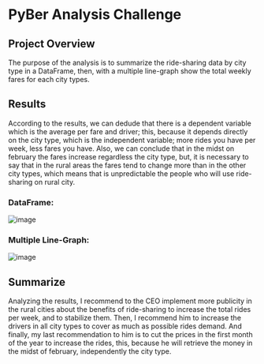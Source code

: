# PyBer Analysis Challenge

## Project Overview
The purpose of the analysis is to summarize the ride-sharing data by city type in a DataFrame, then, with a multiple line-graph show the total weekly fares for each city types.

## Results
According to the results, we can dedude that there is a dependent variable which is the average per fare and driver; this, because it depends directly on the city type, which is the independent variable; more rides you have per week, less fares you have. Also, we can conclude that in the midst on february the fares increase regardless the city type, but, it is necessary to say that in the rural areas the fares tend to change more than in the other city types, which means that is unpredictable the people who will use ride-sharing on rural city.


### DataFrame:

![image](https://user-images.githubusercontent.com/108365182/183417550-e6ccc1ef-8a6e-4c6f-82f7-34cf453e0396.png)

### Multiple Line-Graph:
![image](https://user-images.githubusercontent.com/108365182/183417629-6379c27f-f560-4c88-abf7-88ea0c5bf4fc.png)


## Summarize

Analyzing the results, I recommend to the CEO implement more publicity in the rural cities about the benefits of ride-sharing to increase the total rides per week, and to stabilize them. Then, I recommend him to increase the drivers in all city types to cover as much as possible rides demand. And finally, my last recommendation to him is to cut the prices in the first month of the year to increase the rides, this, because he will retrieve the money in the midst of february, independently the city type.  
